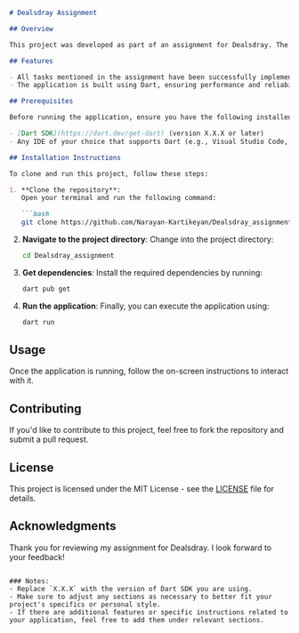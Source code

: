 
```markdown
# Dealsdray Assignment

## Overview

This project was developed as part of an assignment for Dealsdray. The application implements all tasks outlined in the assignment requirements, showcasing my skills in Dart programming. 

## Features

- All tasks mentioned in the assignment have been successfully implemented.
- The application is built using Dart, ensuring performance and reliability.

## Prerequisites

Before running the application, ensure you have the following installed:

- [Dart SDK](https://dart.dev/get-dart) (version X.X.X or later)
- Any IDE of your choice that supports Dart (e.g., Visual Studio Code, IntelliJ IDEA)

## Installation Instructions

To clone and run this project, follow these steps:

1. **Clone the repository**:
   Open your terminal and run the following command:

   ```bash
   git clone https://github.com/Narayan-Kartikeyan/Dealsdray_assignment.git
   ```

2. **Navigate to the project directory**:
   Change into the project directory:

   ```bash
   cd Dealsdray_assignment
   ```

3. **Get dependencies**:
   Install the required dependencies by running:

   ```bash
   dart pub get
   ```

4. **Run the application**:
   Finally, you can execute the application using:

   ```bash
   dart run
   ```

## Usage

Once the application is running, follow the on-screen instructions to interact with it.

## Contributing

If you'd like to contribute to this project, feel free to fork the repository and submit a pull request.

## License

This project is licensed under the MIT License - see the [LICENSE](LICENSE) file for details.

## Acknowledgments

Thank you for reviewing my assignment for Dealsdray. I look forward to your feedback!

```

### Notes:
- Replace `X.X.X` with the version of Dart SDK you are using.
- Make sure to adjust any sections as necessary to better fit your project's specifics or personal style.
- If there are additional features or specific instructions related to your application, feel free to add them under relevant sections.
